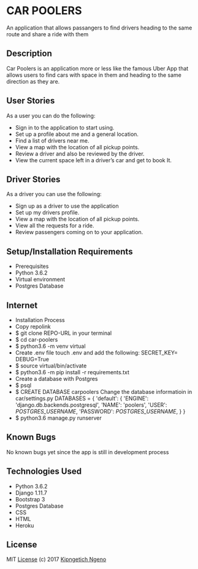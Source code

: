 # CAR POOLERS
An application that allows passangers to find drivers heading to the same route and share a ride with them

## Description
Car Poolers is an application more or less like the famous Uber App that allows users to find cars with space in them and heading to the same direction as they are.

## User Stories 
As a user you can do the following:

* Sign in to the application to start using.
* Set up a profile about me and a general location.
* Find a list of drivers near me.
* View a map with the location of all pickup points.
* Review a driver and also be reviewed by the driver.
* View the current space left in a driver’s car and get to book It.

## Driver Stories
As a driver you can use the following:

* Sign up as a driver to use the application
* Set up my drivers profile.
* View a map with the location of all pickup points.
* View all the requests for a ride.
* Review passengers coming on to your application.

## Setup/Installation Requirements
* Prerequisites
* Python 3.6.2
* Virtual environment
* Postgres Database

## Internet
* Installation Process
* Copy repolink
* $ git clone REPO-URL in your terminal
* $ cd car-poolers
* $ python3.6 -m venv virtual
* Create .env file touch .env and add the following:
    SECRET_KEY=<your secret key>
    DEBUG=True
* $ source virtual/bin/activate
* $ python3.6 -m pip install -r requirements.txt
* Create a database with Postgres 
* $ psql
* $ CREATE DATABASE carpoolers
Change the database informatioin in car/settings.py
    DATABASES = {
        'default': {
            'ENGINE': 'django.db.backends.postgresql',
            'NAME': 'poolers',
            'USER': *POSTGRES_USERNAME*,
            'PASSWORD': *POSTGRES_USERNAME*,
        }
    }
* $ python3.6 manage.py runserver 
## Known Bugs
No known bugs yet since the app is still in development process 

## Technologies Used
* Python 3.6.2
* Django 1.11.7
* Bootstrap 3
* Postgres Database
* CSS
* HTML
* Heroku
## License
MIT [License](./LICENSE) (c) 2017 [Kipngetich Ngeno](https://github.com/Kipngetich33/)
